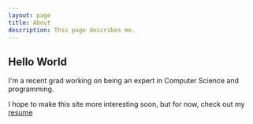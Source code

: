 ```yaml
---
layout: page
title: About
description: This page describes me.
---
```

## Hello World
I'm a recent grad working on being an expert in Computer Science and programming.

I hope to make this site more interesting soon, but for now, check out my [resume](resume)
